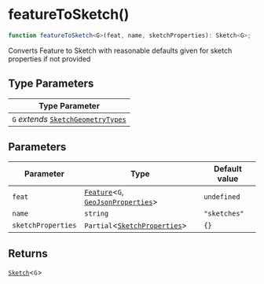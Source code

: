 # featureToSketch()

```ts
function featureToSketch<G>(feat, name, sketchProperties): Sketch<G>;
```

Converts Feature to Sketch with reasonable defaults given for sketch properties if not provided

## Type Parameters

| Type Parameter                                                                |
| ----------------------------------------------------------------------------- |
| `G` _extends_ [`SketchGeometryTypes`](../type-aliases/SketchGeometryTypes.md) |

## Parameters

| Parameter          | Type                                                                                                      | Default value |
| ------------------ | --------------------------------------------------------------------------------------------------------- | ------------- |
| `feat`             | [`Feature`](../interfaces/Feature.md)\<`G`, [`GeoJsonProperties`](../type-aliases/GeoJsonProperties.md)\> | `undefined`   |
| `name`             | `string`                                                                                                  | `"sketches"`  |
| `sketchProperties` | `Partial`\<[`SketchProperties`](../type-aliases/SketchProperties.md)\>                                    | `{}`          |

## Returns

[`Sketch`](../interfaces/Sketch.md)\<`G`\>
